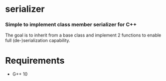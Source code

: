 # serializer
### Simple to implement class member serializer for C++

The goal is to inherit from a base class and implement 2 functions to enable full (de-)serialization capability.

# Requirements
- G++ 10